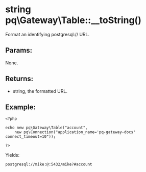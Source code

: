 # string pq\Gateway\Table::__toString()

Format an identifying postgresql:// URL.

## Params:

None.

## Returns:

* string, the formatted URL.

## Example:

	<?php
	
	echo new pq\Gateway\Table("account",
		new pq\Connection("application_name='pq-gateway-docs' connect_timeout=10"));
	
	?>

Yields:

	postgresql://mike:@:5432/mike?#account
